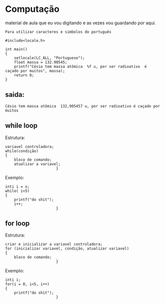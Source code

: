 # Computação
material de aula que eu vou digitando e as vezes vou guardando por aqui.

    Para utilizar caracteres e simbolos do português 
    
    #include<locale.h> 
    
    int main()
    {
        setlocale(LC_ALL, "Portuguese");
        float massa = 132.90545;
        printf("Césio tem massa atômica  %f u, por ser radioativo  é caçado por muitos", massa);
        return 0;
    }
    
 ## saida:
    Césio tem massa atômica  132,905457 u, por ser radioativo é caçado por muitos
    
## while loop
Estrutura:
    
    variavel controladora;
    while(condição)
    {   
        bloco de comando;
        atualizar a variavel;
                           }
Exemplo:

    inti i = o;
    while( i<5)
    {
        printf("do shit");
        i++;
                           }
                           
## for loop
Estrutura:
    
    criar e inicializar a variavel controladora;
    for (inicializar variavel, condição, atualizar variavel)
    {   
        bloco de comando;
                           }
Exemplo:

    inti i;
    for(i = 0, i<5, i++)
    {
        printf("do shit");
                           }
                           
